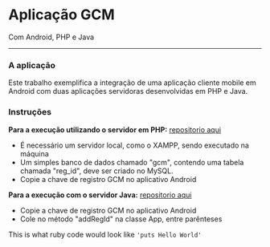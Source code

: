 ﻿Aplicação GCM
==============

Com Android, PHP e Java
_________________

### A aplicação
Este trabalho exemplifica a integração de uma aplicação cliente mobile em Android com duas aplicações servidoras desenvolvidas em PHP e Java.

### Instruções
**Para a execução utilizando o servidor em PHP:**
[repositorio aqui](https://github.com/knetsteller/gcm-php)
* É necessário um servidor local, como o XAMPP, sendo executado na máquina
* Um simples banco de dados chamado "gcm", contendo uma tabela chamada "reg_id", deve ser criado no MySQL.
* Copie a chave de registro GCM no aplicativo Android

**Para a execução com o servidor Java:**
[repositorio aqui](https://github.com/knetsteller/gcm-java)
* Copie a chave de registro GCM no aplicativo Android
* Cole no método "addRegId" na classe App, entre parênteses

This is what ruby code would look like `'puts Hello World'`

